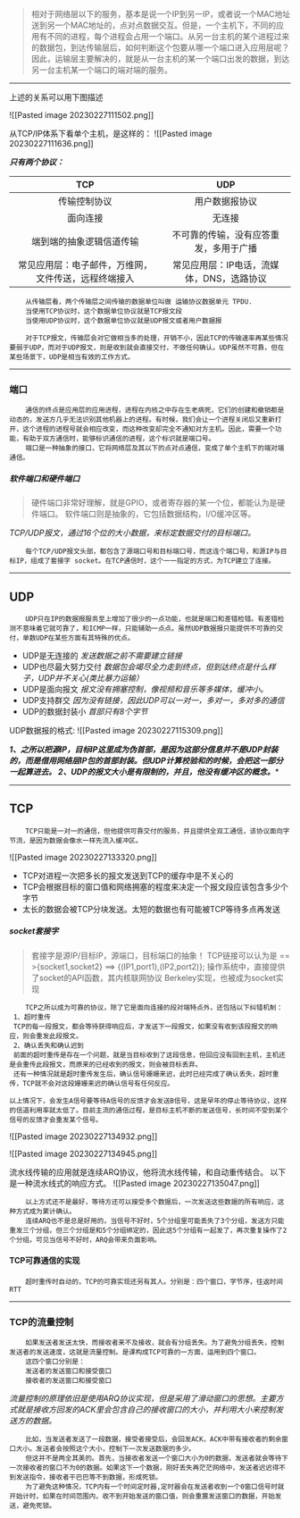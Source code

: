 >相对于网络层以下的服务，基本是说一个IP到另一IP，或者说一个MAC地址送到另一个MAC地址的，点对点数据交互。但是，一个主机下，不同的应用有不同的进程，每个进程会占用一个端口。从另一台主机的某个进程过来的数据包，到达传输层后，如何判断这个包要从哪一个端口进入应用层呢？因此，运输层主要解决的，就是从一台主机的某一个端口出发的数据，到达另一台主机某一个端口的端对端的服务。

---
上述的关系可以用下图描述
 
![[Pasted image 20230227111502.png]]

从TCP/IP体系下看单个主机，是这样的：
![[Pasted image 20230227111636.png]]


_**只有两个协议：**_

|TCP|UDP|
|:---:|:---:|
|传输控制协议|用户数据报协议|
|面向连接|无连接|
|端到端的抽象逻辑信道传输|不可靠的传输，没有应答重发，多用于广播|
|常见应用层：电子邮件，万维网，文件传送，远程终端接入|常见应用层：IP电话，流媒体，DNS，选路协议|

		从传输层看，两个传输层之间传输的数据单位叫做 运输协议数据单元 TPDU.
		当使用TCP协议时，这个数据单位协议就是TCP报文段
		当使用UDP协议时，这个数据单位协议就是UDP报文或者用户数据报
	
		对于TCP报文，传输层会对它做相当多的处理，开销不小，因此TCP的传输速率再某些情况要弱于UDP，而对于UDP报文，则是收到就会直接交付，不做任何确认。UDP虽然不可靠，但在某些场景下，UDP是相当有效的工作方式。

---

### 端口
		通信的终点是应用层的应用进程，进程在内核之中存在生老病死，它们的创建和撤销都是动态的，发送方几乎无法识别其他机器上的进程。有时候，我们会让一个进程关闭后又重新打开，这个进程的进程号就会相应改变，而这种改变却完全不通知对方主机。因此，需要一个功能，有助于双方通信时，能够标识通信的进程，这个标识就是端口号。
		端口是一种抽象的接口，它将网络层及其以下的点对点通信，变成了单个主机下的端对端通信。

##### 软件端口和硬件端口
>硬件端口非常好理解，就是GPIO，或者寄存器的某一个位，都能认为是硬件端口。
>软件端口则是抽象的，它包括数据结构，I/O缓冲区等。

_TCP/UDP报文，通过16个位的大小数据，来标定数据交付的目标端口。_

		每个TCP/UDP报文头部，都包含了源端口号和目标端口号，而这连个端口号，和源IP与目标IP，组成了套接字 socket。在TCP通信时，这个一一指定的方式，为TCP建立了连接。


---
## UDP
		UDP只在IP的数据报服务至上增加了很少的一点功能，也就是端口和差错检错。有差错检测不意味着它就可靠了，和ICMP一样，只能辅助一点点。虽然UDP数据报只能提供不可靠的交付，单数UDP在某些方面有其特殊的优点。

- UDP是无连接的
_发送数据之前不需要建立链接_
- UDP也尽最大努力交付
_数据包会竭尽全力走到终点，但到达终点是什么样子，UDP并不关心(类比暴力运输）_
- UDP是面向报文
_报文没有拥塞控制，像视频和音乐等多媒体，缓冲小。_
- UDP支持群交
_因为没有链接，因此UDP可以一对一，多对一，多对多的通信_
- UDP的数据封装小
_首部只有8个字节_

UDP数据报的格式:
![[Pasted image 20230227115309.png]]

_**1、之所以把源IP，目标IP这里成为伪首部，是因为这部分信息并不是UDP封装的，而是借用网络层IP包的首部封装。但UDP计算校验和的时候，会把这一部分一起算进去。
2、UDP的报文大小是有限制的，并且，他没有缓冲区的概念。***_

---
## TCP
		TCP只能是一对一的通信，但他提供可靠交付的服务，并且提供全双工通信，该协议面向字节流，是因为数据会像水一样先流入缓冲区。

![[Pasted image 20230227133320.png]]


- TCP对进程一次把多长的报文发送到TCP的缓存中是不关心的
- TCP会根据目标的窗口值和网络拥塞的程度来决定一个报文段应该包含多少个字节
- 太长的数据会被TCP分块发送。太短的数据也有可能被TCP等待多点再发送

##### socket套接字
>套接字是源IP/目标IP，源端口，目标端口的抽象！
>TCP链接可以认为是   == >{socket1,socket2} ==> {(IP1,port1),(IP2,port2)};
>操作系统中，直接提供了socket的API函数，其内核联网协议 Berkeley实现，也被成为socket实现


		TCP之所以成为可靠的协议，除了它是面向连接的段对端特点外，还包括以下纠错机制：
     1、超时重传
     TCP的每一段报文，都会等待获得响应后，才发送下一段报文，如果没有收到该段报文的响应，则会重发此段报文。
     2、确认丢失和确认迟到
     前面的超时重传是存在一个问题，就是当目标收到了这段信息，但回应没有回到主机，主机还是会重传此段报文，而原来的已经收到的报文，则会被目标丢弃。
     还有一种情况就是超时重传发生后，确认信号姗姗来迟，此时已经完成了确认丢失，超时重传，TCP就不会对这段姗姗来迟的确认信号有任何反应。

	以上情况下，会发生A信号要等待A信号的反馈才会发送B信号，这是早年的停止等待协议，这样的信道利用率就太低了。目前主流的通信过程，是目标主机不断的发送信号，长时间不受到某个信号的反馈才会重发某个信号。

![[Pasted image 20230227134932.png]]


![[Pasted image 20230227134945.png]]


流水线传输的应用就是连续ARQ协议，他将流水线传输，和自动重传结合。
以下是一种流水线式的响应方式。
![[Pasted image 20230227135047.png]]


		以上方式还不是最好，等待方还可以接受多个数据后，一次发送这些数据的所有响应，这种方式成为累计确认。
		连续ARQ也不是总是好用的，当信号不好时，5个分组里可能丢失了3个分组，发送方只能重发三个分组，但三个分组是和5个分组绑定的，因此这5个分组有一起发了，再次重复操作了2个分组。可见当信号不好时，ARQ会带来负面影响。


#### TCP可靠通信的实现
		超时重传时自动的，TCP的可靠实现还另有其人。分别是：四个窗口，字节序，往返时间RTT


---
### TCP的流量控制
		如果发送者发送太快，而接收者来不及接收，就会有分组丢失。为了避免分组丢失，控制发送者的发送速度，这就是流量控制。是课构成TCP可靠的一方面，运用到四个窗口。
		这四个窗口分别是：
		发送者的发送窗口和接受窗口
		接收者的发送窗口和接受窗口

_流量控制的原理依旧是使用ARQ协议实现，但是采用了滑动窗口的思想。主要方式就是接收方回发的ACK里会包含自己的接收窗口的大小，并利用大小来控制发送方的数据。_

		比如，当发送者发送了一段数据，接受者接受后，会回发ACK，ACK中带有接收者的剩余窗口大小。发送者会按照这个大小，控制下一次发送数据的多少。
		但这并不是两全其美的。首先，当接收者发送一个窗口大小为0的数据，发送者就会等待下一次接收者的窗口不为0的数据。如果这下一个数据，刚好丢失再茫茫网络中，发送者迟迟得不到发送指令，接收者干巴巴等不到数据，形成死锁。
		为了避免这种情况，TCP内有一个时间定时器,定时器会在发送者收到一个0窗口信号时就开始计时，如果在时间范围内，收不到开始发送的窗口值，则会重置发送窗口的数据，开始发送，避免死锁。





